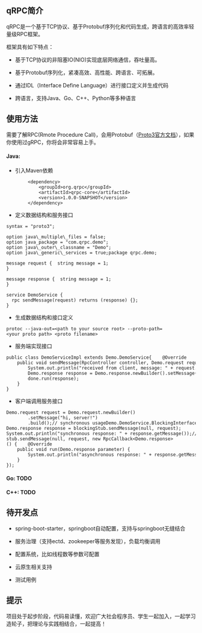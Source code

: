 qRPC简介
------

qRPC是一个基于TCP协议、基于Protobuf序列化和代码生成，跨语言的高效率轻量级RPC框架。

框架具有如下特点：

*   基于TCP协议的非阻塞IO(NIO)实现底层网络通信，吞吐量高。


*   基于Protobuf序列化，紧凑高效、高性能、跨语言、可拓展。


*   通过IDL（Interface Define Language）进行接口定义并生成代码


*   跨语言，支持Java、Go、C++、Python等多种语言


使用方法
----

需要了解RPC(Rmote Procedure Call)，会用Protobuf（[Proto3官方文档](https://protobuf.dev/programming-guides/proto3/ "Proto3官方文档")），如果你使用过gRPC，你将会非常容易上手。

#### Java:

*   引入Maven依赖


```
        <dependency>
            <groupId>org.qrpc</groupId>
            <artifactId>qrpc-core</artifactId>
            <version>1.0.0-SNAPSHOT</version>
        </dependency>
```

*   定义数据结构和服务接口


```
syntax = "proto3";

option java\_multiple\_files = false;
option java_package = "com.qrpc.demo";
option java\_outer\_classname = "Demo";
option java\_generic\_services = true;package qrpc.demo;

message request {  string message = 1;
}

message response {  string message = 1;
}

service DemoService {
  rpc sendMessage(request) returns (response) {};
}
```

*   生成数据结构和接口定义


```
protoc --java-out=<path to your source root> --proto-path=<your proto path> <proto filename>
```

*   服务端实现接口


```
public class DemoServiceImpl extends Demo.DemoService{    @Override
    public void sendMessage(RpcController controller, Demo.request request, RpcCallback<Demo.response> done) {
        System.out.println("received from client, message: " + request.getMessage());
        Demo.response response = Demo.response.newBuilder().setMessage("hi client").build();
        done.run(response);
    }
}
```

*   客户端调用服务接口


```
Demo.request request = Demo.request.newBuilder()
        .setMessage("hi, server!")
        .build();// synchronous usageDemo.DemoService.BlockingInterface blockingStub = Demo.DemoService.newBlockingStub(SimpleBlockQRpcChannel.forAddress("127.0.0.1", 8888).build());
Demo.response response = blockingStub.sendMessage(null, request);
System.out.println("synchronous response: " + response.getMessage());// asynchronous usageDemo.DemoService.Stub stub = Demo.DemoService.newStub(SimpleQRpcChannel.forAddress("127.0.0.1", 8888).build());
stub.sendMessage(null, request, new RpcCallback<Demo.response>() {    @Override
    public void run(Demo.response parameter) {
        System.out.println("asynchronous response: " + response.getMessage());
    }
});
```

#### Go: TODO

#### C++: TODO

待开发点
----

*   spring-boot-starter，springboot自动配置，支持与springboot无缝结合


*   服务治理（支持ectd、zookeeper等服务发现），负载均衡调用


*   配置系统，比如线程数等参数可配置


*   云原生相关支持


*   测试用例


提示
--

项目处于起步阶段，代码易读懂，欢迎广大社会程序员、学生一起加入，一起学习造轮子，把理论与实践相结合，一起提高！